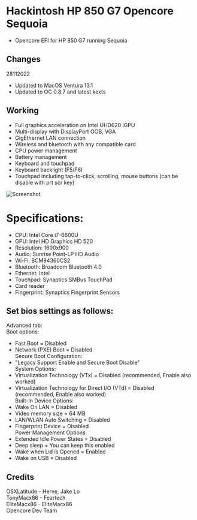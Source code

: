 # Hackintosh HP 850 G7 Opencore Sequoia
* Opencore EFI for HP 850 G7 running Sequoia

## Changes
28112022
- Updated to MacOS Ventura 13.1
- Updated to OC 0.8.7 and latest kexts

## Working
- Full graphics acceleration on Intel UHD620 iGPU
- Multi-display with DisplayPort OOB, VGA 
- GigEthernet LAN connection
- Wireless and bluetooth with any compatible card
- CPU power management
- Battery management
- Keyboard and touchpad
- Keyboard backlight (F5/F6)
- Touchpad including tap-to-click, scrolling, mouse buttons (can be disable with prt scr key)

![Screenshot]()

# Specifications:
* CPU: Intel Core i7-6600U
* GPU: Intel HD Graphics HD 520
* Resolution: 1600x900
* Audio: Sunrise Point-LP HD Audio
* Wi-Fi: BCM94360CS2
* Bluetooth: Broadcom Bluetooth 4.0
* Ethernet: Intel
* Touchpad: Synaptics SMBus TouchPad
* Card reader
* Fingerprint: Synaptics Fingerprint Sensors

## Set bios settings as follows:
Advanced tab:  
Boot options:  
- Fast Boot = Disabled
- Network (PXE) Boot = Disabled  
Secure Boot Configuration:
- "Legacy Support Enable and Secure Boot Disable"  
System Options:  
- Virtualization Technology (VTx) = Disabled (recommended, Enable also worked)
- Virtualization Technology for Direct I/O (VTd) = Disabled (recommended, Enable also worked)  
Built-In Device Options:  
- Wake On LAN = Disabled
- Video memory size = 64 MB
- LAN/WLAN Auto Switching = Disabled
- Fingerprint Device = Disabled  
Power Management Options:  
- Extended Idle Power States = Disabled
- Deep sleep = You can keep this enabled
- Wake when Lid is Opened = Enabled
- Wake on USB = Disabled

## Credits 
OSXLatitude - Herve, Jake Lo  
TonyMacx86 - Feartech  
EliteMacx86 - EliteMacx86  
Opencore Dev Team  

